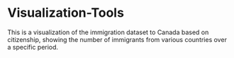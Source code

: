 # Visualization-Tools
This is a visualization of the immigration dataset to Canada based on citizenship, showing the number of immigrants from various countries over a specific period.
